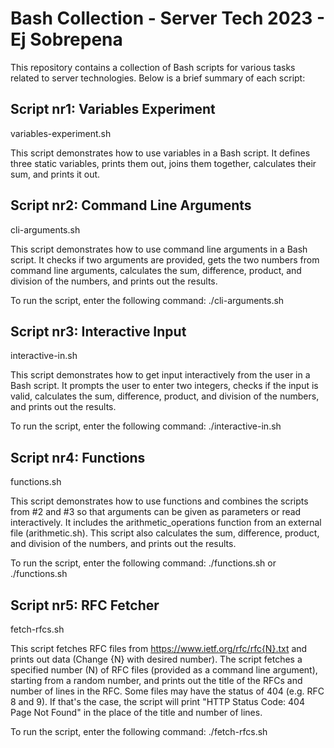 # Bash Collection - Server Tech 2023 - Ej Sobrepena
This repository contains a collection of Bash scripts for various tasks related to server technologies. Below is a brief summary of each script:

## Script nr1: Variables Experiment
variables-experiment.sh

This script demonstrates how to use variables in a Bash script. It defines three static variables, prints them out, joins them together, calculates their sum, and prints it out.

## Script nr2: Command Line Arguments
cli-arguments.sh

This script demonstrates how to use command line arguments in a Bash script. It checks if two arguments are provided, gets the two numbers from command line arguments, calculates the sum, difference, product, and division of the numbers, and prints out the results.

To run the script, enter the following command: ./cli-arguments.sh <number1> <number2>

## Script nr3: Interactive Input
interactive-in.sh

This script demonstrates how to get input interactively from the user in a Bash script. It prompts the user to enter two integers, checks if the input is valid, calculates the sum, difference, product, and division of the numbers, and prints out the results.

To run the script, enter the following command: ./interactive-in.sh

## Script nr4: Functions
functions.sh

This script demonstrates how to use functions and combines the scripts from #2 and #3 so that arguments can be given as parameters or read interactively. It includes the arithmetic_operations function from an external file (arithmetic.sh). This script also calculates the sum, difference, product, and division of the numbers, and prints out the results.

To run the script, enter the following command: ./functions.sh <number1> <number2> or ./functions.sh

## Script nr5: RFC Fetcher
fetch-rfcs.sh

This script fetches RFC files from https://www.ietf.org/rfc/rfc{N}.txt and prints out data (Change {N} with desired number). The script fetches a specified number (N) of RFC files (provided as a command line argument), starting from a random number, and prints out the title of the RFCs and number of lines in the RFC. Some files may have the status of 404 (e.g. RFC 8 and 9). If that's the case, the script will print "HTTP Status Code: 404 Page Not Found" in the place of the title and number of lines.

To run the script, enter the following command: ./fetch-rfcs.sh <N>
